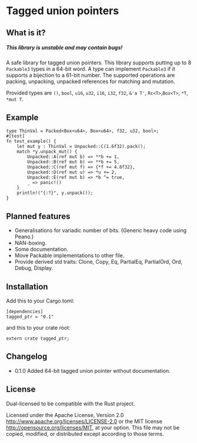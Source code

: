 # Tagged union pointers

## What is it?
##### This library is unstable and may contain bugs!

A safe library for tagged union pointers. This library supports putting up to 8 `Packable3` types in a 64-bit word. A type can implement `Packable3` if it supports a bijection to a 61-bit number. The supported operations are packing, unpacking, unpacked references for matching and mutation.

Provided types are `()`, `bool`, `u16`, `u32`, `i16`, `i32`, `f32`, `&'a T'`, `Rc<T>`,`Box<T>`, `*T`, `*mut T`.

## Example

```
type ThinVal = Packed<Box<u64>, Box<u64>, f32, u32, bool>;
#[test]
fn test_example() {
    let mut y : ThinVal = Unpacked::C(1.6f32).pack();
    match *y.unpack_mut() {
        Unpacked::A(ref mut b) => **b += 1,
        Unpacked::B(ref mut b) => **b += 5,
        Unpacked::C(ref mut f) => {*f += 4.8f32},
        Unpacked::D(ref mut u) => *u += 2,
        Unpacked::E(ref mut b) => *b ^= true,
        _ => panic!()
    }
    println!("{:?}", y.unpack());
}
```

## Planned features

* Generalisations for variadic number of bits. (Generic heavy code using Peano.)
* NAN-boxing.
* Some documentation.
* Move Packable implementations to other file.
* Provide derived std traits: Clone, Copy, Eq, PartialEq, PartialOrd, Ord, Debug, Display.

## Installation
Add this to your Cargo.toml:

    [dependencies]
    tagged_ptr = "0.1"

and this to your crate root:

    extern crate tagged_ptr;

## Changelog

* 0.1.0 Added 64-bit tagged union pointer without documentation.

## License

Dual-licensed to be compatible with the Rust project.

Licensed under the Apache License, Version 2.0 http://www.apache.org/licenses/LICENSE-2.0 or the MIT license http://opensource.org/licenses/MIT, at your option. This file may not be copied, modified, or distributed except according to those terms.
